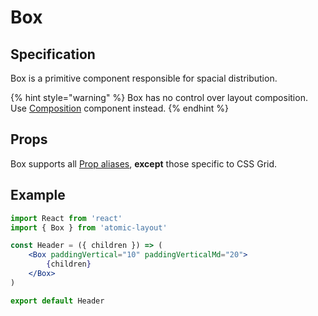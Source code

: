 # Box

## Specification

Box is a primitive component responsible for spacial distribution.

{% hint style="warning" %}
Box has no control over layout composition. Use [Composition](composition.md) component instead.
{% endhint %}

## Props

Box supports all [Prop aliases](../fundamentals/prop-aliases.md), **except** those specific to CSS Grid.

## Example

```jsx
import React from 'react'
import { Box } from 'atomic-layout'

const Header = ({ children }) => (
    <Box paddingVertical="10" paddingVerticalMd="20">
        {children}
    </Box>
)

export default Header
```



